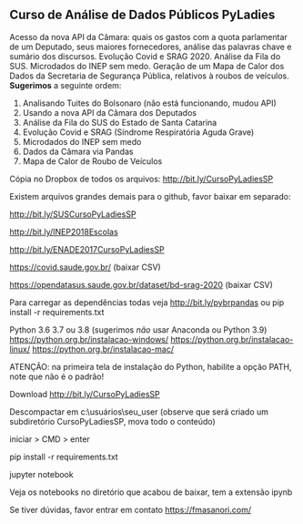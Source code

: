 
**Curso de Análise de Dados Públicos PyLadies**
--------------------------------------------

Acesso da nova API da Câmara: quais os gastos com a quota parlamentar de um Deputado, seus maiores fornecedores, análise das palavras chave e sumário dos discursos. Evolução Covid e SRAG 2020. Análise da Fila do SUS. Microdados do INEP sem medo. Geração de um Mapa de Calor dos Dados da Secretaria de Segurança Pública, relativos à roubos de veículos. **Sugerimos** a seguinte ordem:
1. Analisando Tuites do Bolsonaro (não está funcionando, mudou API)
2. Usando a nova API da Câmara dos Deputados
3. Análise da Fila do SUS do Estado de Santa Catarina
4. Evolução Covid e SRAG (Síndrome Respiratória Aguda Grave)
5. Microdados do INEP sem medo
6. Dados da Câmara via Pandas
7. Mapa de Calor de Roubo de Veículos

Cópia no Dropbox de todos os arquivos: http://bit.ly/CursoPyLadiesSP

Existem arquivos grandes demais para o github, favor baixar em separado: 

http://bit.ly/SUSCursoPyLadiesSP

http://bit.ly/INEP2018Escolas
 
http://bit.ly/ENADE2017CursoPyLadiesSP

https://covid.saude.gov.br/ (baixar CSV)

https://opendatasus.saude.gov.br/dataset/bd-srag-2020 (baixar CSV)

Para carregar as dependências todas veja http://bit.ly/pybrpandas ou pip install -r requirements.txt

Python 3.6 3.7 ou 3.8 (sugerimos *não* usar Anaconda ou Python 3.9) 
https://python.org.br/instalacao-windows/ https://python.org.br/instalacao-linux/ https://python.org.br/instalacao-mac/

ATENÇÃO: na primeira tela de instalação do Python, habilite a opção PATH, note que não é o padrão! 

Download http://bit.ly/CursoPyLadiesSP 

Descompactar em c:\usuários\seu_user (observe que será criado um subdiretório CursoPyLadiesSP, mova todo o conteúdo)

iniciar > CMD > enter

pip install -r requirements.txt

jupyter notebook

Veja os notebooks no diretório que acabou de baixar, tem a extensão ipynb

Se tiver dúvidas, favor entrar em contato https://fmasanori.com/
